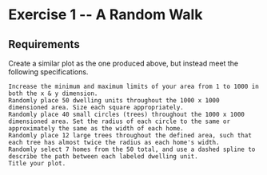 # Exercise 1 -- A Random Walk

## Requirements

Create a similar plot as the one produced above, but instead meet the following specifications.

    Increase the minimum and maximum limits of your area from 1 to 1000 in both the x & y dimension.
    Randomly place 50 dwelling units throughout the 1000 x 1000 dimensioned area. Size each square appropriately.
    Randomly place 40 small circles (trees) throughout the 1000 x 1000 dimensioned area. Set the radius of each circle to the same or approximately the same as the width of each home.
    Randomly place 12 large trees throughout the defined area, such that each tree has almost twice the radius as each home's width.
    Randomly select 7 homes from the 50 total, and use a dashed spline to describe the path between each labeled dwelling unit.
    Title your plot.

